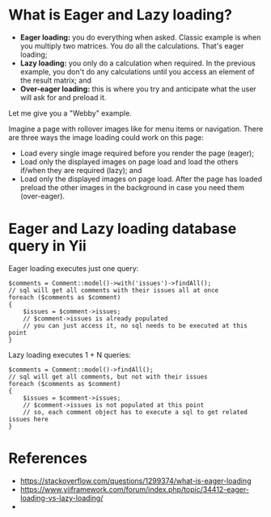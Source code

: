 # What is Eager and Lazy loading?

- **Eager loading:** you do everything when asked. Classic example is when you multiply two matrices. You do all the calculations. That's eager loading;
- **Lazy loading:** you only do a calculation when required. In the previous example, you don't do any calculations until you access an element of the result matrix; and
- **Over-eager loading:** this is where you try and anticipate what the user will ask for and preload it.

Let me give you a "Webby" example.

Imagine a page with rollover images like for menu items or navigation. There are three ways the image loading could work on this page:
- Load every single image required before you render the page (eager);
- Load only the displayed images on page load and load the others if/when they are required (lazy); and
- Load only the displayed images on page load. After the page has loaded preload the other images in the background in case you need them (over-eager).

# Eager and Lazy loading database query in Yii
Eager loading executes just one query:

```
$comments = Comment::model()->with('issues')->findAll();
// sql will get all comments with their issues all at once
foreach ($comments as $comment)
{
    $issues = $comment->issues;
    // $comment->issues is already populated
    // you can just access it, no sql needs to be executed at this point
}
```

Lazy loading executes 1 + N queries:

```
$comments = Comment::model()->findAll();
// sql will get all comments, but not with their issues
foreach ($comments as $comment)
{
    $issues = $comment->issues;
    // $comment->issues is not populated at this point
    // so, each comment object has to execute a sql to get related issues here
}
```


# References
- https://stackoverflow.com/questions/1299374/what-is-eager-loading
- https://www.yiiframework.com/forum/index.php/topic/34412-eager-loading-vs-lazy-loading/
- 
